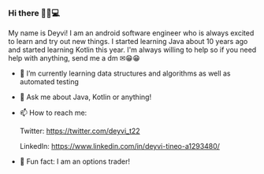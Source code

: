 ### Hi there 👋🏾💻

My name is Deyvi! I am an android software engineer who is always excited to learn and try out new things. I started learning Java about 10 years ago and started learning Kotlin this year. I'm always willing to help so if you need help with anything, send me a dm ✉😁😁

- 🌱 I’m currently learning data structures and algorithms as well as automated testing
- 💬 Ask me about Java, Kotlin or anything!
- 📫 How to reach me: 
   
   Twitter: https://twitter.com/deyvi_t22
   
   LinkedIn: https://www.linkedin.com/in/deyvi-tineo-a1293480/
- 👀 Fun fact: I am an options trader!


